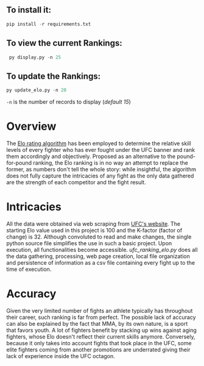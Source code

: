 ## To install it:
  ```python
  pip install -r requirements.txt
 ```
## To view the current Rankings:
 ```python
  py display.py -n 25
 ```
## To update the Rankings:
 ```python
 py update_elo.py -n 20
 ```
 `-n` is the number of records to display (_default 15_)
 

# Overview

The [Elo rating algorithm](https://en.wikipedia.org/wiki/Elo_rating_system) has been employed to determine the relative skill levels of every fighter who has ever fought under the UFC banner and rank them accordingly and objectively. Proposed as an alternative to the pound-for-pound ranking, the Elo ranking is in no way an attempt to replace the former, as numbers don't tell the whole story: while insightful, the algorithm does not fully capture the intricacies of any fight as the only data gathered are the strength of each competitor and the fight result.

# Intricacies
All the data were obtained via web scraping from [UFC's website](http://ufcstats.com/statistics/events/).
The starting Elo value used in this project is 100 and the K-factor (factor of change) is 32.
Although convoluted to read and make changes, the single python source file simplifies the use in such a basic project. Upon execution, all functionalities become accessible.
*ufc_ranking_elo.py* does all the data gathering, processing, web page creation, local file organization and persistence of information as a csv file containing every fight up to the time of execution.

# Accuracy
Given the very limited number of fights an athlete typically has throughout their career, such ranking is far from perfect.
The possible lack of accuracy can also be explained by the fact that MMA, by its own nature, is a sport that favors youth. A lot of fighters benefit by stacking up wins against aging fighters, whose Elo doesn't reflect their current skills anymore. Conversely, because it only takes into account fights that took place in the UFC, some elite fighters coming from another promotions are underrated giving their lack of experience inside the UFC octagon.
